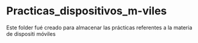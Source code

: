 # Practicas_dispositivos_m-viles
Este folder fué creado para almacenar las prácticas referentes a la materia de dispositi móviles 
